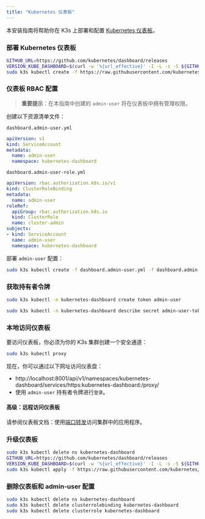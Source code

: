 ```yaml
---
title: "Kubernetes 仪表板"
---
```


本安装指南将帮助你在 K3s 上部署和配置 [Kubernetes 仪表板](https://kubernetes.io/docs/tasks/access-application-cluster/web-ui-dashboard/)。

### 部署 Kubernetes 仪表板

```bash
GITHUB_URL=https://github.com/kubernetes/dashboard/releases
VERSION_KUBE_DASHBOARD=$(curl -w '%{url_effective}' -I -L -s -S ${GITHUB_URL}/latest -o /dev/null | sed -e 's|.*/||')
sudo k3s kubectl create -f https://raw.githubusercontent.com/kubernetes/dashboard/${VERSION_KUBE_DASHBOARD}/aio/deploy/recommended.yaml
```

### 仪表板 RBAC 配置

> **重要提示**：在本指南中创建的 `admin-user` 将在仪表板中拥有管理权限。

创建以下资源清单文件：

`dashboard.admin-user.yml`
```yaml
apiVersion: v1
kind: ServiceAccount
metadata:
  name: admin-user
  namespace: kubernetes-dashboard
```

`dashboard.admin-user-role.yml`
```yaml
apiVersion: rbac.authorization.k8s.io/v1
kind: ClusterRoleBinding
metadata:
  name: admin-user
roleRef:
  apiGroup: rbac.authorization.k8s.io
  kind: ClusterRole
  name: cluster-admin
subjects:
- kind: ServiceAccount
  name: admin-user
  namespace: kubernetes-dashboard
```

部署 `admin-user` 配置：

```bash
sudo k3s kubectl create -f dashboard.admin-user.yml -f dashboard.admin-user-role.yml
```

### 获取持有者令牌
<Tabs>
<TabItem value="v1.24 和更新版本">

```bash
sudo k3s kubectl -n kubernetes-dashboard create token admin-user
```
</TabItem>
<TabItem value="v1.23 和更低版本">

```bash
sudo k3s kubectl -n kubernetes-dashboard describe secret admin-user-token | grep '^token'
```

</TabItem>
</Tabs>


### 本地访问仪表板

要访问仪表板，你必须为你的 K3s 集群创建一个安全通道：

```bash
sudo k3s kubectl proxy
```

现在，你可以通过以下网址访问仪表盘：

* http://localhost:8001/api/v1/namespaces/kubernetes-dashboard/services/https:kubernetes-dashboard:/proxy/
* 使用 `admin-user` 持有者令牌进行`登录`。

#### 高级：远程访问仪表板

请参阅仪表板文档：使用[端口转发](https://kubernetes.io/docs/tasks/access-application-cluster/port-forward-access-application-cluster/)访问集群中的应用程序。

### 升级仪表板

```bash
sudo k3s kubectl delete ns kubernetes-dashboard
GITHUB_URL=https://github.com/kubernetes/dashboard/releases
VERSION_KUBE_DASHBOARD=$(curl -w '%{url_effective}' -I -L -s -S ${GITHUB_URL}/latest -o /dev/null | sed -e 's|.*/||')
sudo k3s kubectl apply -f https://raw.githubusercontent.com/kubernetes/dashboard/${VERSION_KUBE_DASHBOARD}/aio/deploy/recommended.yaml -f dashboard.admin-user.yml -f dashboard.admin-user-role.yml
```

### 删除仪表板和 admin-user 配置

```bash
sudo k3s kubectl delete ns kubernetes-dashboard
sudo k3s kubectl delete clusterrolebinding kubernetes-dashboard
sudo k3s kubectl delete clusterrole kubernetes-dashboard
```
